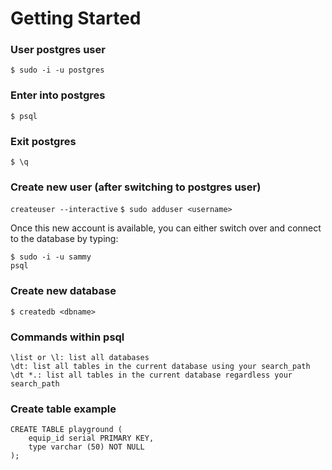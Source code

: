 # Getting Started

### User postgres user
`$ sudo -i -u postgres`

### Enter into postgres
`$ psql`

### Exit postgres
`$ \q`

### Create new user (after switching to postgres user)
`createuser --interactive`
`$ sudo adduser <username>`

Once this new account is available, you can either switch over and connect to the database by typing:
```
$ sudo -i -u sammy
psql
```

### Create new database
`$ createdb <dbname>`

### Commands within psql
```
\list or \l: list all databases
\dt: list all tables in the current database using your search_path
\dt *.: list all tables in the current database regardless your search_path
```

### Create table example
```
CREATE TABLE playground (
    equip_id serial PRIMARY KEY,
    type varchar (50) NOT NULL
);
```